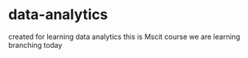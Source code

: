 # data-analytics
created for learning data analytics
this is Mscit course 
we are learning branching today
